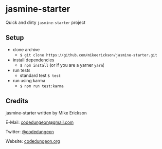 # jasmine-starter


Quick and dirty `jasmine-starter` project

## Setup

- clone archive
  - `$ git clone https://github.com/mikeerickson/jasmine-starter.git`
- install dependencies
  - `$ npm install` (or if you are a yarner `yarn`)
- run tests
  - standard test `$ test`
- run using karma
  - `$ npm run test:karma`

## Credits

jasmine-starter written by Mike Erickson

E-Mail: [codedungeon@gmail.com](mailto:codedungeon@gmail.com)

Twitter: [@codedungeon](http://twitter.com/codedungeon)

Website: [codedungeon.org](http://codedungeon.org)
